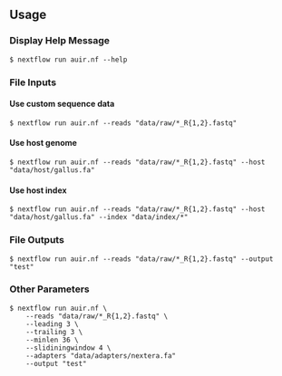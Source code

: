 Usage
-----

### Display Help Message

```
$ nextflow run auir.nf --help
```

### File Inputs

#### Use custom sequence data
```
$ nextflow run auir.nf --reads "data/raw/*_R{1,2}.fastq"
```

#### Use host genome
```
$ nextflow run auir.nf --reads "data/raw/*_R{1,2}.fastq" --host "data/host/gallus.fa"
```

#### Use host index
```
$ nextflow run auir.nf --reads "data/raw/*_R{1,2}.fastq" --host "data/host/gallus.fa" --index "data/index/*"
```

### File Outputs
```
$ nextflow run auir.nf --reads "data/raw/*_R{1,2}.fastq" --output "test"
```

### Other Parameters
```
$ nextflow run auir.nf \
    --reads "data/raw/*_R{1,2}.fastq" \
    --leading 3 \
    --trailing 3 \
    --minlen 36 \
    --slidiningwindow 4 \
    --adapters "data/adapters/nextera.fa"
    --output "test"
```
